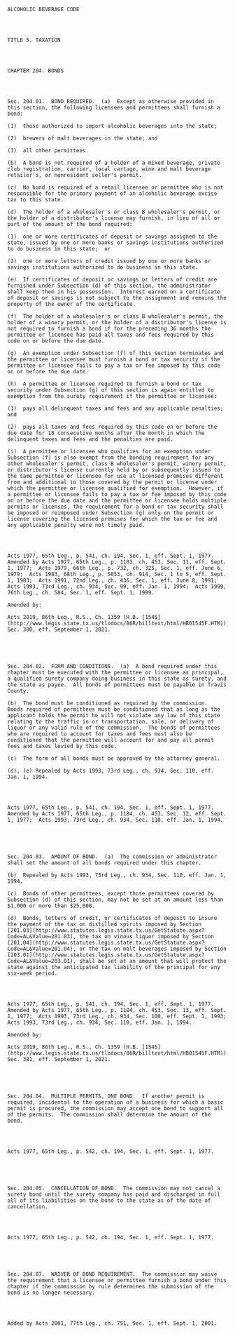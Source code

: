 ﻿
    
    
    	
    					
    
    
    ALCOHOLIC BEVERAGE CODE
    
      
    
    
    TITLE 5. TAXATION
    
      
    
    
    CHAPTER 204. BONDS
    
      
    
    
    Sec. 204.01.  BOND REQUIRED.  (a)  Except as otherwise provided in this section, the following licensees and permittees shall furnish a bond:
    
    (1)  those authorized to import alcoholic beverages into the state;
    
    (2)  brewers of malt beverages in the state; and
    
    (3)  all other permittees.
    
    (b)  A bond is not required of a holder of a mixed beverage, private club registration, carrier, local cartage, wine and malt beverage retailer's, or nonresident seller's permit.
    
    (c)  No bond is required of a retail licensee or permittee who is not responsible for the primary payment of an alcoholic beverage excise tax to this state.
    
    (d)  The holder of a wholesaler's or class B wholesaler's permit, or the holder of a distributor's license may furnish, in lieu of all or part of the amount of the bond required:
    
    (1)  one or more certificates of deposit or savings assigned to the state, issued by one or more banks or savings institutions authorized to do business in this state;  or
    
    (2)  one or more letters of credit issued by one or more banks or savings institutions authorized to do business in this state.
    
    (e)  If certificates of deposit or savings or letters of credit are furnished under Subsection (d) of this section, the administrator shall keep them in his possession.  Interest earned on a certificate of deposit or savings is not subject to the assignment and remains the property of the owner of the certificate.
    
    (f)  The holder of a wholesaler's or class B wholesaler's permit, the holder of a winery permit, or the holder of a distributor's license is not required to furnish a bond if for the preceding 36 months the permittee or licensee has paid all taxes and fees required by this code on or before the due date.
    
    (g)  An exemption under Subsection (f) of this section terminates and the permittee or licensee must furnish a bond or tax security if the permittee or licensee fails to pay a tax or fee imposed by this code on or before the due date.
    
    (h)  A permittee or licensee required to furnish a bond or tax security under Subsection (g) of this section is again entitled to exemption from the surety requirement if the permittee or licensee:
    
    (1)  pays all delinquent taxes and fees and any applicable penalties;  and
    
    (2)  pays all taxes and fees required by this code on or before the due date for 18 consecutive months after the month in which the delinquent taxes and fees and the penalties are paid.
    
    (i)  A permittee or licensee who qualifies for an exemption under Subsection (f) is also exempt from the bonding requirement for any other wholesaler's permit, class B wholesaler's permit, winery permit, or distributor's license currently held by or subsequently issued to the same permittee or licensee for use at licensed premises different from and additional to those covered by the permit or license under which the permittee or licensee qualified for exemption.  However, if a permittee or licensee fails to pay a tax or fee imposed by this code on or before the due date and the permittee or licensee holds multiple permits or licenses, the requirement for a bond or tax security shall be imposed or reimposed under Subsection (g) only on the permit or license covering the licensed premises for which the tax or fee and any applicable penalty were not timely paid.
    
    
    
    
    Acts 1977, 65th Leg., p. 541, ch. 194, Sec. 1, eff. Sept. 1, 1977.  Amended by Acts 1977, 65th Leg., p. 1183, ch. 453, Sec. 11, eff. Sept. 1, 1977;  Acts 1979, 66th Leg., p. 732, ch. 325, Sec. 1, eff. June 6, 1979;  Acts 1983, 68th Leg., p. 5053, ch. 914, Sec. 1 to 5, eff. Sept. 1, 1983;  Acts 1991, 72nd Leg., ch. 436, Sec. 1, eff. June 8, 1991;  Acts 1993, 73rd Leg., ch. 934, Sec. 99, eff. Jan. 1, 1994;  Acts 1999, 76th Leg., ch. 584, Sec. 1, eff. Sept. 1, 1999.
    
    Amended by: 
    
    Acts 2019, 86th Leg., R.S., Ch. 1359 (H.B. [1545](http://www.legis.state.tx.us/tlodocs/86R/billtext/html/HB01545F.HTM)), Sec. 380, eff. September 1, 2021.
    
    
    
    
    
    Sec. 204.02.  FORM AND CONDITIONS.  (a)  A bond required under this chapter must be executed with the permittee or licensee as principal, a qualified surety company doing business in this state as surety, and the state as payee.  All bonds of permittees must be payable in Travis County.
    
    (b)  The bond must be conditioned as required by the commission.  Bonds required of permittees must be conditioned that as long as the applicant holds the permit he will not violate any law of this state relating to the traffic in or transportation, sale, or delivery of liquor or any valid rule of the commission.  The bonds of permittees who are required to account for taxes and fees must also be conditioned that the permittee will account for and pay all permit fees and taxes levied by this code.
    
    (c)  The form of all bonds must be approved by the attorney general.
    
    (d), (e) Repealed by Acts 1993, 73rd Leg., ch. 934, Sec. 110, eff. Jan. 1, 1994.
    
    
    
    
    Acts 1977, 65th Leg., p. 541, ch. 194, Sec. 1, eff. Sept. 1, 1977.  Amended by Acts 1977, 65th Leg., p. 1184, ch. 453, Sec. 12, eff. Sept. 1, 1977;  Acts 1993, 73rd Leg., ch. 934, Sec. 110, eff. Jan. 1, 1994.
    
    
    
    
    
    Sec. 204.03.  AMOUNT OF BOND.  (a)  The commission or administrator shall set the amount of all bonds required under this chapter.
    
    (b)  Repealed by Acts 1993, 73rd Leg., ch. 934, Sec. 110, eff. Jan. 1, 1994.
    
    (c)  Bonds of other permittees, except those permittees covered by Subsection (d) of this section, may not be set at an amount less than $1,000 or more than $25,000.
    
    (d)  Bonds, letters of credit, or certificates of deposit to insure the payment of the tax on distilled spirits imposed by Section [201.03](http://www.statutes.legis.state.tx.us/GetStatute.aspx?Code=AL&Value=201.03), the tax on vinous liquor imposed by Section [201.04](http://www.statutes.legis.state.tx.us/GetStatute.aspx?Code=AL&Value=201.04), or the tax on malt beverages imposed by Section [203.01](http://www.statutes.legis.state.tx.us/GetStatute.aspx?Code=AL&Value=203.01), shall be set at an amount that will protect the state against the anticipated tax liability of the principal for any six-week period.
    
    
    
    
    Acts 1977, 65th Leg., p. 541, ch. 194, Sec. 1, eff. Sept. 1, 1977.  Amended by Acts 1977, 65th Leg., p. 1184, ch. 453, Sec. 13, eff. Sept. 1, 1977;  Acts 1993, 73rd Leg., ch. 934, Sec. 100, eff. Sept. 1, 1993;  Acts 1993, 73rd Leg., ch. 934, Sec. 110, eff. Jan. 1, 1994.
    
    Amended by: 
    
    Acts 2019, 86th Leg., R.S., Ch. 1359 (H.B. [1545](http://www.legis.state.tx.us/tlodocs/86R/billtext/html/HB01545F.HTM)), Sec. 381, eff. September 1, 2021.
    
    
    
    
    
    Sec. 204.04.  MULTIPLE PERMITS, ONE BOND.  If another permit is required, incidental to the operation of a business for which a basic permit is procured, the commission may accept one bond to support all of the permits.  The commission shall determine the amount of the bond.
    
    
    
    
    Acts 1977, 65th Leg., p. 542, ch. 194, Sec. 1, eff. Sept. 1, 1977.
    
    
    
    
    
    Sec. 204.05.  CANCELLATION OF BOND.  The commission may not cancel a surety bond until the surety company has paid and discharged in full all of its liabilities on the bond to the state as of the date of cancellation.
    
    
    
    
    Acts 1977, 65th Leg., p. 542, ch. 194, Sec. 1, eff. Sept. 1, 1977.
    
    
    
    
    
    Sec. 204.07.  WAIVER OF BOND REQUIREMENT.  The commission may waive the requirement that a licensee or permittee furnish a bond under this chapter if the commission by rule determines the submission of the bond is no longer necessary.
    
    
    
    
    Added by Acts 2001, 77th Leg., ch. 751, Sec. 1, eff. Sept. 1, 2001.
    
    
    
    
    				
